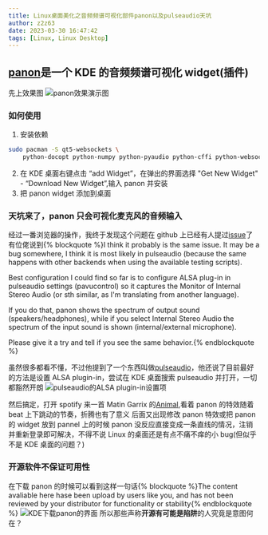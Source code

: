 ```yaml
---
title: Linux桌面美化之音频频谱可视化部件panon以及pulseaudio天坑
author: z2z63
date: 2023-03-30 16:47:42
tags: [Linux, Linux Desktop]
---
```


## [panon](https://github.com/rbn42/panon)是一个 KDE 的音频频谱可视化 widget(插件)

先上效果图
![panon效果演示图](https://i.328888.xyz/2023/03/30/iCgwxc.png)

### 如何使用

1. 安装依赖
```bash
sudo pacman -S qt5-websockets \
    python-docopt python-numpy python-pyaudio python-cffi python-websockets
```

2. 在 KDE 桌面右键点击 “add Widget”，在弹出的界面选择 "Get New Widget" - “Download New Widget”,输入 panon 并安装
3. 把 panon widget 添加到桌面

### 天坑来了，panon 只会可视化麦克风的音频输入

经过一番浏览器的操作，我终于发现这个问题在 github 上已经有人提过[issue](https://github.com/rbn42/panon/issues/11)了
有位佬说到{% blockquote %}I think it probably is the same issue. It may be a bug somewhere, I think it is most likely in pulseaudio (because the same happens with other backends when using the available testing scripts).

Best configuration I could find so far is to configure ALSA plug-in in pulseaudio settings (pavucontrol) so it captures the Monitor of Internal Stereo Audio (or sth similar, as I'm translating from another language).

If you do that, panon shows the spectrum of output sound (speakers/headphones), while if you select Internal Stereo Audio the spectrum of the input sound is shown (internal/external microphone).

Please give it a try and tell if you see the same behavior.{% endblockquote %}

虽然很多都看不懂，不过他提到了一个东西叫做[pulseaudio](https://zh.wikipedia.org/wiki/PulseAudio)，他还说了目前最好的方法是设置 ALSA plugin-in，尝试在 KDE 桌面搜索 pulseaudio 并打开，一切都豁然开朗
![pulseaudio的ALSA plugin-in设置项](https://i.328888.xyz/2023/03/30/iCxhZb.png)

然后搞定，打开 spotify 来一首 Matin Garrix 的[Animal](https://open.spotify.com/track/0A9mHc7oYUoCECqByV8cQR),看着 panon 的特效随着 beat 上下跳动的节奏，折腾也有了意义
后面又出现修改 panon 特效或把 panon 的 widget 放到 pannel 上的时候 panon 没反应直接变成一条直线的情况，注销并重新登录即可解决，不得不说 Linux 的桌面还是有点不痛不痒的小 bug(但似乎不是 KDE 桌面的问题？)

### 开源软件不保证可用性

在下载 panon 的时候可以看到这样一句话{% blockquote %}The content avaliable here hase been upload by users like you, and has not been reviewed by your distributor for functionality or stability{% endblockquote %}
![KDE下载panon的界面](https://i.328888.xyz/2023/03/30/iC7uFb.png)
所以那些声称**开源有可能是陷阱**的人究竟是意图何在？
